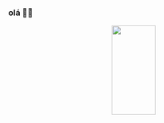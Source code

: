 ### olá 🙋‍♀

<div align="center">
  <a href="https://github.com/luhschmidt">
  <img height="180em" img width="42%" src="https://github-readme-stats.vercel.app/api?username=luhschmidt&show_icons=true&theme=radical&include_all_commits=true&count_private=true"/>
</div>
